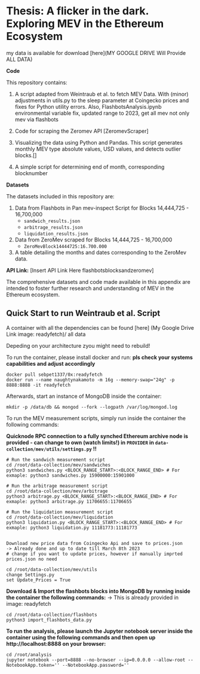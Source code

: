 # Thesis: A flicker in the dark. Exploring MEV in the Ethereum Ecosystem </h1>

my data is available for download [here](MY GOOGLE DRIVE Will Provide ALL DATA)




**Code**

This repository contains:

1. A script adapted from Weintraub et al. to fetch MEV Data. With (minor) adjustments in utils.py to the sleep parameter at Coingecko prices and fixes for Python utility errors.
Also, FlashbotsAnalysis.ipynb environmental variable fix, updated range to 2023, get all mev not only mev via flashbots

3. Code for scraping the Zeromev API [ZeromevScraper]
4. Visualizing the data using Python and Pandas. This script generates monthly MEV type absolute values, USD values, and detects outlier blocks.[]
5. A simple script for determining end of month, corresponding blocknumber

**Datasets**

The datasets included in this repository are:

1. Data from Flashbots in Pan mev-inspect Script for Blocks 14,444,725 - 16,700,000
   - `sandwich_results.json`
   - `arbitrage_results.json`
   - `liquidation_results.json`
2. Data from ZeroMev scraped for Blocks 14,444,725 - 16,700,000
   - `ZeroMevBlock14444725:16.700.000`
3. A table detailing the months and dates corresponding to the ZeroMev data.

**API Link:**
[Insert API Link Here flashbotsblocksandzeromev]

The comprehensive datasets and code made available in this appendix are intended to foster further research and understanding of MEV in the Ethereum ecosystem.



## Quick Start to run Weintraub et al. Script 

A container with all the dependencies can be found [here] (My Google Drive Link image: readyfetch)/ all data

Depeding on your architecture zyou might need to rebuild!

To run the container, please install docker and run:
**pls check your systems capabilities and adjust accordingly**

``` shell
docker pull sebpet1337/0x:readyfetch
docker run --name naughtynakamoto -m 16g --memory-swap="24g" -p 8888:8888 -it readyfetch

```

Afterwards, start an instance of MongoDB inside the container:

``` shell
mkdir -p /data/db && mongod --fork --logpath /var/log/mongod.log
```


To run the MEV measurement scripts, simply run inside the container the following commands:

**Quicknode RPC connection to a fully synched Ethereum archive node is provided - can change to own (watch limits!) in  ```PROVIDER``` in ```data-collection/mev/utils/settings.py``` !!**

``` shell
# Run the sandwich measurement script
cd /root/data-collection/mev/sandwiches
python3 sandwiches.py <BLOCK_RANGE_START>:<BLOCK_RANGE_END> # For exmaple: python3 sandwiches.py 15900000:15901000

# Run the arbitrage measurement script
cd /root/data-collection/mev/arbitrage
python3 arbitrage.py <BLOCK_RANGE_START>:<BLOCK_RANGE_END> # For exmaple: python3 arbitrage.py 11706655:11706655

# Run the liquidation measurement script
cd /root/data-collection/mev/liquidation
python3 liquidation.py <BLOCK_RANGE_START>:<BLOCK_RANGE_END> # For exmaple: python3 liquidation.py 11181773:11181773


Download new price data from Coingecko Api and save to prices.json
-> Already done and up to date till March 8th 2023 
# change if you want to update prices, however if manually imprted prices.json no need

cd /root/data-collection/mev/utils
change Settings.py 
set Update_Prices = True 

```

**Download & Import the flashbots blocks into MongoDB by running inside the container the following commands:**
-> This is already provided in image: readyfetch

``` shell
cd /root/data-collection/flashbots
python3 import_flashbots_data.py
```


**To run the analysis, please launch the Jupyter notebook server inside the container using the following commands and then open up http://localhost:8888 on your browser:**

``` shell
cd /root/analysis
jupyter notebook --port=8888 --no-browser --ip=0.0.0.0 --allow-root --NotebookApp.token='' --NotebookApp.password=''
```








